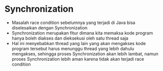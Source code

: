 # Synchronization
* Masalah race condition sebelumnya yang terjadi di Java bisa diselesaikan dengan Synchronization
* Synchronization merupakan fitur dimana kita memaksa kode program hanya boleh diakses dan dieksekusi oleh satu thread saja
* Hal ini menyebabkan thread yang lain yang akan mengakses kode program tersebut harus menunggu thread yang lebih dahulu
  mengakses, sehingga proses Synchronization akan lebih lambat, namun proses Synchronization lebih aman karena tidak akan terjadi race condition
  